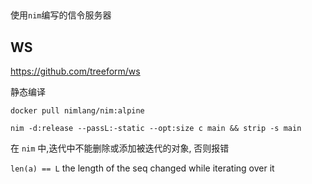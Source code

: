 ##

使用`nim`编写的信令服务器


## WS

https://github.com/treeform/ws


静态编译

`docker pull nimlang/nim:alpine`

```
nim -d:release --passL:-static --opt:size c main && strip -s main
```

在 `nim` 中,迭代中不能删除或添加被迭代的对象,
否则报错

`len(a) == L` the length of the seq changed while iterating over it

